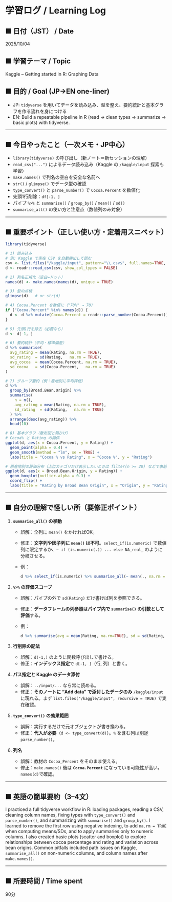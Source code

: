 
# 学習ログ / Learning Log

## ■ 日付（JST） / Date
2025/10/04

## ■ 学習テーマ / Topic
Kaggle – Getting started in R: Graphing Data

## ■ 目的 / Goal (JP→EN one-liner)
- JP: `tidyverse` を用いてデータを読み込み、型を整え、要約統計と基本グラフを作る流れを身につける  
- EN: Build a repeatable pipeline in R (read → clean types → summarize → basic plots) with tidyverse.

---

## ■ 今日やったこと（一次メモ・JP中心）
- `library(tidyverse)` の呼び出し（新ノート＝新セッションの理解）
- `read_csv("...")` によるデータ読み込み（Kaggle の `/kaggle/input` 探索も学習）
- `make.names()` で列名の空白を安全な名前へ
- `str()` / `glimpse()` でデータ型の確認
- `type_convert()` と `parse_number()` で `Cocoa.Percent` を数値化
- 先頭1行削除：`df[-1, ]`
- パイプ `%>%` と `summarise()` / `group_by()` / `mean()` / `sd()`
- `summarise_all()` の使い方と注意点（数値列のみ対象）

---

## ■ 重要ポイント（正しい使い方・定着用スニペット）
```r
library(tidyverse)

# 1) 読み込み
# 例: Kaggle で実在 CSV を自動検出して読む
csv <- list.files("/kaggle/input", pattern="\\.csv$", full.names=TRUE, recursive=TRUE)[1]
d <- readr::read_csv(csv, show_col_types = FALSE)

# 2) 列名正規化（空白→ドット）
names(d) <- make.names(names(d), unique = TRUE)

# 3) 型の点検
glimpse(d)   # or str(d)

# 4) Cocoa.Percent を数値に（"70%" → 70）
if ("Cocoa.Percent" %in% names(d)) {
  d <- d %>% mutate(Cocoa.Percent = readr::parse_number(Cocoa.Percent))
}

# 5) 先頭1行を除去（必要なら）
d <- d[-1, ]

# 6) 要約統計（平均・標準偏差）
d %>% summarise(
  avg_rating = mean(Rating, na.rm = TRUE),
  sd_rating  = sd(Rating,   na.rm = TRUE),
  avg_cocoa  = mean(Cocoa.Percent, na.rm = TRUE),
  sd_cocoa   = sd(Cocoa.Percent,   na.rm = TRUE)
)

# 7) グループ要約（例：産地別に平均評価）
d %>%
  group_by(Broad.Bean.Origin) %>%
  summarise(
    n = n(),
    avg_rating = mean(Rating, na.rm = TRUE),
    sd_rating  = sd(Rating,   na.rm = TRUE)
  ) %>%
  arrange(desc(avg_rating)) %>%
  head(10)

# 8) 基本グラフ（散布図と箱ひげ）
# Cocoa% と Rating の関係
ggplot(d, aes(x = Cocoa.Percent, y = Rating)) +
  geom_point(alpha = 0.4) +
  geom_smooth(method = "lm", se = TRUE) +
  labs(title = "Cocoa % vs Rating", x = "Cocoa %", y = "Rating")

# 原産地別の評価分布（上位カテゴリだけ表示したいときは filter(n >= 20) などで事前に絞る）
ggplot(d, aes(x = Broad.Bean.Origin, y = Rating)) +
  geom_boxplot(outlier.alpha = 0.3) +
  coord_flip() +
  labs(title = "Rating by Broad Bean Origin", x = "Origin", y = "Rating")
````

---

## ■ 自分の理解で怪しい所（要修正ポイント）

1. **`summarise_all()` の挙動**

   * 誤解：全列に `mean()` をかければOK。
   * 修正：**文字列や因子列に `mean()` は不可**。`select_if(is.numeric)` で数値列に限定するか、`~ if (is.numeric(.)) ... else NA_real_` のように分岐させる。
   * 例：

     ```r
     d %>% select_if(is.numeric) %>% summarise_all(~ mean(., na.rm = TRUE))
     ```
2. **`%>%` の評価スコープ**

   * 誤解：パイプの外で `sd(Rating)` だけ書けば列を参照できる。
   * 修正：**データフレームの列参照はパイプ内で `summarise()` の引数として評価**する。
   * 例：

     ```r
     d %>% summarise(avg = mean(Rating, na.rm=TRUE), sd = sd(Rating, na.rm=TRUE))
     ```
3. **行削除の記法**

   * 誤解：`d(-1,)` のように関数呼び出しで書ける。
   * 修正：**インデックス指定**で `d[-1, ]`（行, 列）と書く。
4. **パス指定と Kaggle のデータ添付**

   * 誤解：`../input/...` なら常に読める。
   * 修正：**そのノートに “Add data” で添付したデータのみ** `/kaggle/input` に現れる。まず `list.files("/kaggle/input", recursive = TRUE)` で実在確認。
5. **`type_convert()` の効果範囲**

   * 誤解：実行するだけで元オブジェクトが書き換わる。
   * 修正：**代入が必要**（`d <- type_convert(d)`）。`%` を含む列は別途 `parse_number()`。
6. **列名**

   * 誤解：教材の `Cocoa_Percent` をそのまま使える。
   * 修正：`make.names()` 後は **`Cocoa.Percent`** になっている可能性が高い。`names(d)`で確認。

---

## ■ 英語の簡単要約（3–4文）

I practiced a full tidyverse workflow in R: loading packages, reading a CSV, cleaning column names, fixing types with `type_convert()` and `parse_number()`, and summarizing with `summarise()` and `group_by()`.
I learned to remove the first row using negative indexing, to add `na.rm = TRUE` when computing means/SDs, and to apply summaries only to numeric columns.
I also created basic plots (scatter and boxplot) to explore relationships between cocoa percentage and rating and variation across bean origins.
Common pitfalls included path issues on Kaggle, `summarise_all()` on non-numeric columns, and column names after `make.names()`.


---

## ■ 所要時間 / Time spent

90分

```
```
